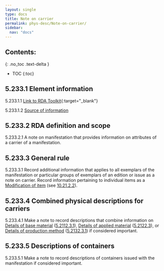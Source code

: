 ```yaml
---
layout: single
type: docs
title: Note on carrier
permalink: phys-desc/Note-on-carrier/
sidebar:
  nav: "docs"
---
```


## Contents:
{: .no_toc .text-delta }

- TOC
{:toc}

## 5.233.1 Element information

<a name="5.233.1.1">5.233.1.1</a> [Link to RDA Toolkit](https://beta.rdatoolkit.org/Content/Index?externalId=en-US_ala-5887ca96-eae3-34c9-ac6b-5f1f73f3845b){:target="_blank"}

<a name="5.233.1.2">5.233.1.2</a> [Source of information](/DCRMR/phys-desc/)

## 5.233.2 RDA definition and scope

<a name="5.233.2.1">5.233.2.1</a> A note on manifestation that provides information on attributes of a carrier of a manifestation.

## 5.233.3 General rule

<a name="5.233.3.1">5.233.3.1</a> Record additional information that applies to all exemplars of the manifestation or particular groups of exemplars of an edition or issue as a note on carrier. Record information pertaining to individual items as a [Modification of item](/DCRMR/additional-notes/Modification-of-item/) (see [10.21.2.2](/DCRMR/additional-notes/Modification-of-item/#10.21.2.2)).

## 5.233.4 Combined physical descriptions for carriers

<a name="5.233.4.1">5.233.4.1</a> Make a note to record descriptions that combine information on [Details of base material](/DCRMR/phys-desc/Details-of-base-material/) ([5.2112.3.1](/DCRMR/phys-desc/Details-of-base-material/#5.211.3.1)), [Details of applied material](/DCRMR/phys-desc/Details-of-applied-material/) ([5.2122.3](/DCRMR/phys-desc/Details-of-applied-material/#5.2122.3.1)), or [Details of production method](/DCRMR/phys-desc/Details-of-production-method/) ([5.2132.3.1](/DCRMR/phys-desc/Details-of-production-method/#5.2132.3.1)) if considered important.

## 5.233.5 Descriptions of containers

<a name="5.233.5.1">5.233.5.1</a>  Make a note to record descriptions of containers issued with the manifestation if considered important.
